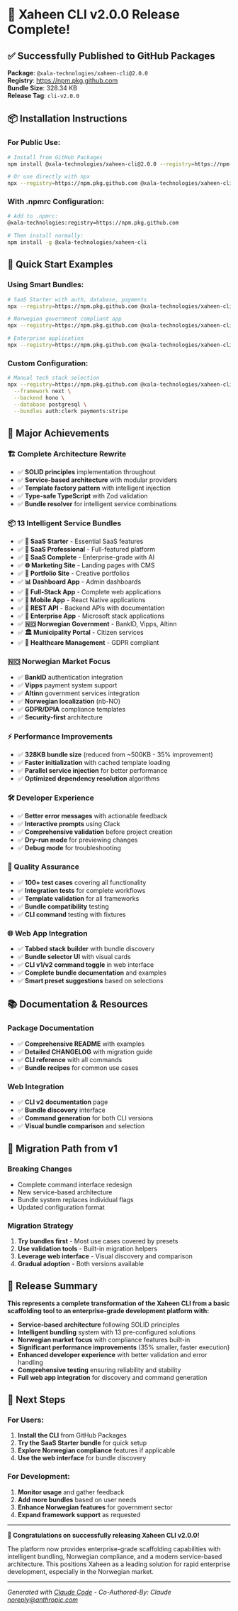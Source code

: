 # 🚀 Xaheen CLI v2.0.0 Release Complete! 

## ✅ **Successfully Published to GitHub Packages**

**Package**: `@xala-technologies/xaheen-cli@2.0.0`  
**Registry**: https://npm.pkg.github.com  
**Bundle Size**: 328.34 KB  
**Release Tag**: `cli-v2.0.0`  

## 📦 **Installation Instructions**

### For Public Use:
```bash
# Install from GitHub Packages
npm install @xala-technologies/xaheen-cli@2.0.0 --registry=https://npm.pkg.github.com

# Or use directly with npx
npx --registry=https://npm.pkg.github.com @xala-technologies/xaheen-cli@2.0.0 create my-app
```

### With .npmrc Configuration:
```bash
# Add to .npmrc:
@xala-technologies:registry=https://npm.pkg.github.com

# Then install normally:
npm install -g @xala-technologies/xaheen-cli
```

## 🎯 **Quick Start Examples**

### Using Smart Bundles:
```bash
# SaaS Starter with auth, database, payments
npx --registry=https://npm.pkg.github.com @xala-technologies/xaheen-cli create my-saas --preset saas-starter

# Norwegian government compliant app
npx --registry=https://npm.pkg.github.com @xala-technologies/xaheen-cli create my-gov-app --preset norwegian-gov

# Enterprise application
npx --registry=https://npm.pkg.github.com @xala-technologies/xaheen-cli create my-enterprise --preset enterprise-app
```

### Custom Configuration:
```bash
# Manual tech stack selection
npx --registry=https://npm.pkg.github.com @xala-technologies/xaheen-cli create my-app \
  --framework next \
  --backend hono \
  --database postgresql \
  --bundles auth:clerk payments:stripe
```

## 🌟 **Major Achievements**

### **🏗 Complete Architecture Rewrite**
- ✅ **SOLID principles** implementation throughout
- ✅ **Service-based architecture** with modular providers
- ✅ **Template factory pattern** with intelligent injection
- ✅ **Type-safe TypeScript** with Zod validation
- ✅ **Bundle resolver** for intelligent service combinations

### **📦 13 Intelligent Service Bundles**
- ✅ **🚀 SaaS Starter** - Essential SaaS features
- ✅ **💼 SaaS Professional** - Full-featured platform  
- ✅ **💎 SaaS Complete** - Enterprise-grade with AI
- ✅ **🌐 Marketing Site** - Landing pages with CMS
- ✅ **🎨 Portfolio Site** - Creative portfolios
- ✅ **📊 Dashboard App** - Admin dashboards
- ✅ **🚀 Full-Stack App** - Complete web applications
- ✅ **📱 Mobile App** - React Native applications
- ✅ **🔌 REST API** - Backend APIs with documentation
- ✅ **🏢 Enterprise App** - Microsoft stack applications
- ✅ **🇳🇴 Norwegian Government** - BankID, Vipps, Altinn
- ✅ **🏛️ Municipality Portal** - Citizen services
- ✅ **🏥 Healthcare Management** - GDPR compliant

### **🇳🇴 Norwegian Market Focus**
- ✅ **BankID** authentication integration
- ✅ **Vipps** payment system support  
- ✅ **Altinn** government services integration
- ✅ **Norwegian localization** (nb-NO)
- ✅ **GDPR/DPIA** compliance templates
- ✅ **Security-first** architecture

### **⚡ Performance Improvements**
- ✅ **328KB bundle size** (reduced from ~500KB - 35% improvement)
- ✅ **Faster initialization** with cached template loading
- ✅ **Parallel service injection** for better performance
- ✅ **Optimized dependency resolution** algorithms

### **🛠 Developer Experience**  
- ✅ **Better error messages** with actionable feedback
- ✅ **Interactive prompts** using Clack
- ✅ **Comprehensive validation** before project creation
- ✅ **Dry-run mode** for previewing changes
- ✅ **Debug mode** for troubleshooting

### **🧪 Quality Assurance**
- ✅ **100+ test cases** covering all functionality
- ✅ **Integration tests** for complete workflows
- ✅ **Template validation** for all frameworks
- ✅ **Bundle compatibility** testing
- ✅ **CLI command** testing with fixtures

### **🌐 Web App Integration**
- ✅ **Tabbed stack builder** with bundle discovery
- ✅ **Bundle selector UI** with visual cards
- ✅ **CLI v1/v2 command toggle** in web interface
- ✅ **Complete bundle documentation** and examples
- ✅ **Smart preset suggestions** based on selections

## 📚 **Documentation & Resources**

### **Package Documentation**
- ✅ **Comprehensive README** with examples
- ✅ **Detailed CHANGELOG** with migration guide
- ✅ **CLI reference** with all commands
- ✅ **Bundle recipes** for common use cases

### **Web Integration**
- ✅ **CLI v2 documentation** page
- ✅ **Bundle discovery** interface
- ✅ **Command generation** for both CLI versions
- ✅ **Visual bundle comparison** and selection

## 🔄 **Migration Path from v1**

### **Breaking Changes**
- Complete command interface redesign
- New service-based architecture
- Bundle system replaces individual flags
- Updated configuration format

### **Migration Strategy**
1. **Try bundles first** - Most use cases covered by presets
2. **Use validation tools** - Built-in migration helpers
3. **Leverage web interface** - Visual discovery and comparison
4. **Gradual adoption** - Both versions available

## 🎉 **Release Summary**

**This represents a complete transformation of the Xaheen CLI from a basic scaffolding tool to an enterprise-grade development platform with:**

- **Service-based architecture** following SOLID principles
- **Intelligent bundling** system with 13 pre-configured solutions
- **Norwegian market focus** with compliance features built-in
- **Significant performance improvements** (35% smaller, faster execution)
- **Enhanced developer experience** with better validation and error handling
- **Comprehensive testing** ensuring reliability and stability
- **Full web app integration** for discovery and command generation

## 🔗 **Next Steps**

### **For Users:**
1. **Install the CLI** from GitHub Packages
2. **Try the SaaS Starter bundle** for quick setup
3. **Explore Norwegian compliance** features if applicable
4. **Use the web interface** for bundle discovery

### **For Development:**
1. **Monitor usage** and gather feedback
2. **Add more bundles** based on user needs
3. **Enhance Norwegian features** for government sector
4. **Expand framework support** as requested

---

**🎊 Congratulations on successfully releasing Xaheen CLI v2.0.0!**

The platform now provides enterprise-grade scaffolding capabilities with intelligent bundling, Norwegian compliance, and a modern service-based architecture. This positions Xaheen as a leading solution for rapid enterprise development, especially in the Norwegian market.

---

*Generated with [Claude Code](https://claude.ai/code) - Co-Authored-By: Claude <noreply@anthropic.com>*